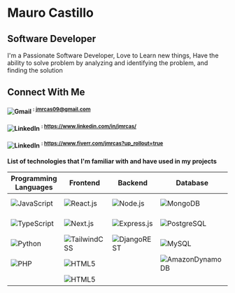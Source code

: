 # Mauro Castillo

## Software Developer

I'm a Passionate Software Developer, Love to Learn new things, Have the ability to solve problem by analyzing and identifying the problem, and finding the solution

## Connect With Me

#### ![Gmail](https://img.shields.io/badge/Gmail-D14836?logo=gmail&logoColor=white) <sup> : jmrcas09@gmail.com</sup>

#### ![LinkedIn](https://img.shields.io/badge/LinkedIn-0077B5?style=flat-flat&logo=linkedin&logoColor=white) <sup> : https://www.linkedin.com/in/jmrcas/</sup>

#### ![LinkedIn](https://img.shields.io/badge/fiverr-1DBF73?&logo=fiverr&logoColor=white) <sup> : https://www.fiverr.com/jmrcas?up_rollout=true</sup>

**List of technologies that I'm familiar with and have used in my projects**

| **Programming Languages** | **Frontend** | **Backend** | **Database** | **CMS** | **Other Tools** |
| ------------ | ----------- | ------------ | --------------------- | ------------------------ | ---------------- |
| ![JavaScript](https://img.shields.io/badge/Programming-JavaScript-F7DF1E?style=flat&logo=javascript&logoColor=white) | ![React.js](https://img.shields.io/badge/Frontend-React.js-61DAFB?style=flat&logo=react&logoColor=white) | ![Node.js](https://img.shields.io/badge/Backend-Node.js-339933?style=flat&logo=node.js&logoColor=white) | ![MongoDB](https://img.shields.io/badge/Database-MongoDB-47A248?style=flat&logo=mongodb&logoColor=white) | ![WordPress](https://img.shields.io/badge/WordPress-%23117AC9.svg?logo=WordPress&logoColor=white) | ![Git](https://img.shields.io/badge/VCS-Git-F05032?style=flat&logo=git&logoColor=white) | |
| ![TypeScript](https://img.shields.io/badge/Programming-TypeScript-007acc?style=flat&logo=typescript&logoColor=white) | ![Next.js](https://img.shields.io/badge/Frontend-Next.js-F7DF1E?style=flat&logo=next.js&logoColor=white) | ![Express.js](https://img.shields.io/badge/Backend-Express.js-000000?style=flat&logo=express&logoColor=white) | ![PostgreSQL](https://img.shields.io/badge/Database-PostgreSQL-336791?style=flat&logo=postgresql&logoColor=white) |   | ![GitHub](https://img.shields.io/badge/VCS-GitHub-181717?style=flat&logo=github&logoColor=white) | 
| ![Python](https://img.shields.io/badge/Programming-Python-3776AB?style=flat&logo=python&logoColor=white)  | ![TailwindCSS](https://img.shields.io/badge/Frontend-tailwindcss-%2338B2AC.svg?logo=tailwind-css&logoColor=white) | ![DjangoREST](https://img.shields.io/badge/Backend-DjangoRest-ff1709?style=flat&logo=django&logoColor=white)  | ![MySQL](https://img.shields.io/badge/Database-MySQL-4479A1?style=flat&logo=mysql&logoColor=white) |  | ![GitLab](https://img.shields.io/badge/VCS-GitLab-FCA121?style=flat&logo=gitlab&logoColor=white) |
| ![PHP](https://img.shields.io/badge/Programming-php-%23777BB4.svg?logo=php&logoColor=white) | ![HTML5](https://img.shields.io/badge/Frontend-html5-%23E34F26.svg?logo=html5&logoColor=white) | | ![AmazonDynamoDB](https://img.shields.io/badge/Amazon%20DynamoDB-4053D6?logo=Amazon%20DynamoDB&logoColor=white) | 
| | ![HTML5](https://img.shields.io/badge/Frontend-css3-%231572B6.svg?logo=css3&logoColor=white) |
